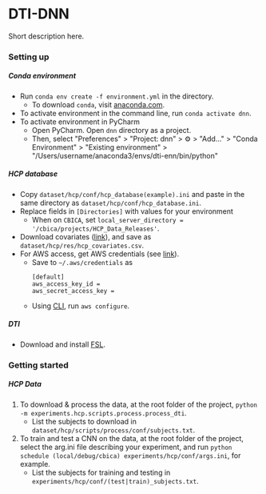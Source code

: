 # DTI-DNN

Short description here.

### Setting up

##### Conda environment
* Run `conda env create -f environment.yml` in the directory.
  * To download `conda`, visit [anaconda.com](https://www.anaconda.com/distribution/).
* To activate environment in the command line, run `conda activate dnn`.
* To activate environment in PyCharm
  * Open PyCharm. Open `dnn` directory as a project.
  * Then, select "Preferences" > "Project: dnn" > ⚙️ > "Add..." > "Conda Environment" > "Existing environment" > "/Users/username/anaconda3/envs/dti-enn/bin/python"
 
 ##### HCP database 
* Copy `dataset/hcp/conf/hcp_database(example).ini` and paste in the same directory as `dataset/hcp/conf/hcp_database.ini`.
* Replace fields in `[Directories]` with values for your environment
  * When on `CBICA`, set `local_server_directory = '/cbica/projects/HCP_Data_Releases'`.
* Download covariates ([link](https://db.humanconnectome.org/REST/search/dict/Subject%20Information/results?format=csv&removeDelimitersFromFieldValues=true&restricted=0&project=HCP_1200)), and save as `dataset/hcp/res/hcp_covariates.csv`. 
* For AWS access, get AWS credentials (see [link](https://wiki.humanconnectome.org/plugins/viewsource/viewpagesrc.action?pageId=67666030)).
  * Save to `~/.aws/credentials` as
    ```
    [default]
	aws_access_key_id = 
	aws_secret_access_key = 
    ```
  * Using [CLI](https://aws.amazon.com/cli/), run `aws configure`.

##### DTI
* Download and install [FSL](https://fsl.fmrib.ox.ac.uk/fsl/fslwiki/FslInstallation).

### Getting started

##### HCP Data

1. To download & process the data, at the root folder of the project, `python -m experiments.hcp.scripts.process.process_dti`. 
    * List the subjects to download in `dataset/hcp/scripts/process/conf/subjects.txt`.
2. To train and test a CNN on the data, at the root folder of the project, select the arg.ini file describing your experiment, and run `python schedule (local/debug/cbica) experiments/hcp/conf/args.ini`, for example. 
    * List the subjects for training and testing in `experiments/hcp/conf/(test|train)_subjects.txt`.
